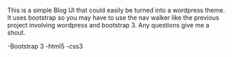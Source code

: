 This is a simple Blog UI that could easily be turned into a wordpress theme. It uses bootstrap so you may have to use the nav walker like the previous project involving wordpress and bootstrap 3. Any questions give me a shout.

-Bootstrap 3
-html5
-css3
